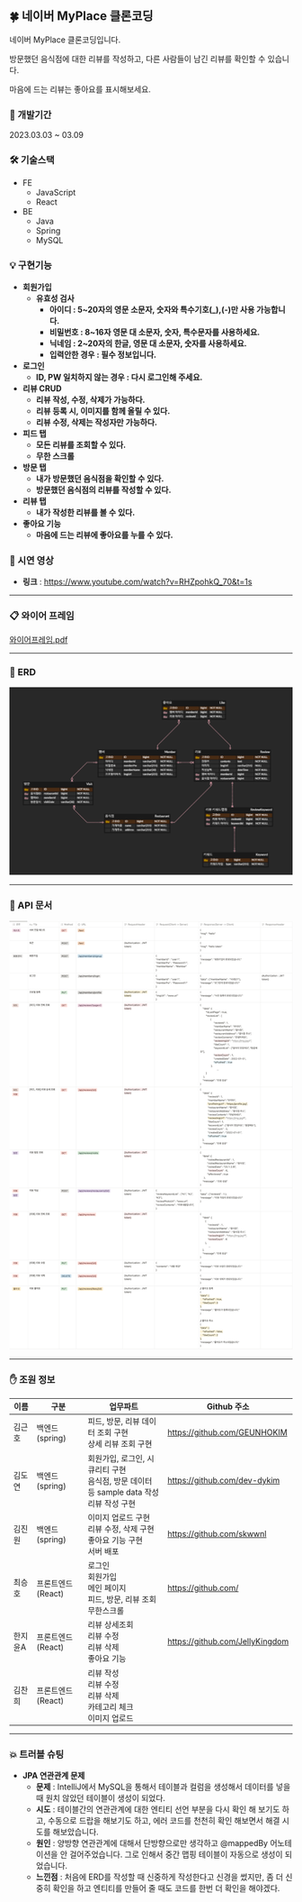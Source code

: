 ## 🍀 네이버 MyPlace 클론코딩

네이버 MyPlace 클론코딩입니다.

방문했던 음식점에 대한 리뷰를 작성하고, 다른 사람들이 남긴 리뷰를 확인할 수 있습니다.

마음에 드는 리뷰는 좋아요를 표시해보세요.

### 📆 개발기간

2023.03.03 ~ 03.09

### 🛠️ 기술스택

- FE
  - JavaScript
  - React
- BE
  - Java
  - Spring
  - MySQL

### 💡 구현기능

- **회원가입**
  - **유효성 검사**
    - **아이디 : 5~20자의 영문 소문자, 숫자와 특수기호(_),(-)만 사용 가능합니다.**
    - **비밀번호 : 8~16자 영문 대 소문자, 숫자, 특수문자를 사용하세요.**
    - **닉네임 : 2~20자의 한글, 영문 대 소문자, 숫자를 사용하세요.**
    - **입력안한 경우 : 필수 정보입니다.**
- **로그인**
  - **ID, PW 일치하지 않는 경우 : 다시 로그인해 주세요.**
- **리뷰 CRUD**
  - **리뷰 작성, 수정, 삭제가 가능하다.**
  - **리뷰 등록 시, 이미지를 함께 올릴 수 있다.**
  - **리뷰 수정, 삭제는 작성자만 가능하다.**
- **피드 탭**
  - **모든 리뷰를 조회할 수 있다.**
  - **무한 스크롤**
- **방문 탭**
  - **내가 방문했던 음식점을 확인할 수 있다.**
  - **방문했던 음식점의 리뷰를 작성할 수 있다.**
- **리뷰 탭**
  - **내가 작성한 리뷰를 볼 수 있다.**
- **좋아요 기능**
  - **마음에 드는 리뷰에 좋아요를 누를 수 있다.**

### 🎥 시연 영상 

- **링크** : https://www.youtube.com/watch?v=RHZpohkQ_70&t=1s

---

### 📋 와이어 프레임

[와이어프레임.pdf](document/와이어프레임.pdf)

---

### 📄 ERD

![ERD](document/erd.png)

---

### 📜 API 문서

![API](document/api.png)

---

### ✋ 조원 정보

| 이름 | 구분 | 업무파트                                | Github 주소 |
| --- | --- |-------------------------------------| --- |
| 김근호 | 백엔드(spring) | 피드, 방문, 리뷰 데이터 조회 구현 <br>상세 리뷰 조회 구현 | https://github.com/GEUNHOKIM |
| 김도연 | 백엔드(spring) | 회원가입, 로그인, 시큐리티 구현<br>음식점, 방문 데이터 등 sample data 작성<br>리뷰 작성 구현 | https://github.com/dev-dykim |
| 김진원 | 백엔드(spring) | 이미지 업로드 구현<br>리뷰 수정, 삭제 구현<br>좋아요 기능 구현<br>서버 배포 | https://github.com/skwwnl |
| 최승호 | 프론트엔드(React) | 로그인<br>회원가입<br>메인 페이지<br>피드, 방문, 리뷰 조회<br>무한스크롤 | https://github.com/ |
| 한지윤A | 프론트엔드(React) | 리뷰 상세조회<br>리뷰 수정<br>리뷰 삭제<br>좋아요 기능 | https://github.com/JellyKingdom |
| 김찬희 | 프론트엔드(React) | 리뷰 작성<br>리뷰 수정<br>리뷰 삭제<br>카테고리 체크<br>이미지 업로드 |  |

---

### 💥 트러블 슈팅
- **JPA 연관관계 문제**
  - **문제** : IntelliJ에서 MySQL을 통해서 테이블과 컬럼을 생성해서 데이터를 넣을때 원치 않았던 테이블이 생성이 되었다. 
  - **시도** : 테이블간의 연관관계에 대한 엔티티 선언 부분을 다시 확인 해 보기도 하고, 수동으로 드랍을 해보기도 하고, 에러 코드를 천천히 확인 해보면서 해결 시도를 해보았습니다.
  - **원인** : 양방향 연관관계에 대해서 단방향으로만 생각하고 @mappedBy 어노테이션을 안 걸어주었습니다. 그로 인해서 중간 맵핑 테이블이 자동으로 생성이 되었습니다.
  - **느낀점** : 처음에 ERD를 작성할 때 신중하게 작성한다고 신경을 썼지만, 좀 더 신중히 확인을 하고 엔티티를 만들어 줄 때도 코드를 한번 더 확인을 해야겠다.

